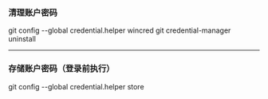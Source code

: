 ### 清理账户密码
git config --global credential.helper wincred
git credential-manager uninstall

---

### 存储账户密码（登录前执行）
git config --global credential.helper store
